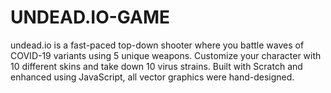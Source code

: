 # UNDEAD.IO-GAME
undead.io is a fast-paced top-down shooter where you battle waves of COVID-19 variants using 5 unique weapons. Customize your character with 10 different skins and take down 10 virus strains. Built with Scratch and enhanced using JavaScript, all vector graphics were hand-designed.
